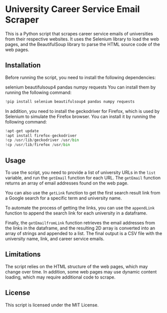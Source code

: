 # **University Career Service Email Scraper**
This is a Python script that scrapes career service emails of universities from their respective websites. It uses the Selenium library to load the web pages, and the BeautifulSoup library to parse the HTML source code of the web pages.

## **Installation**
Before running the script, you need to install the following dependencies:

selenium
beautifulsoup4
pandas
numpy
requests
You can install them by running the following command:
```python
!pip install selenium beautifulsoup4 pandas numpy requests
```
In addition, you need to install the geckodriver for Firefox, which is used by Selenium to simulate the Firefox browser. You can install it by running the following command:
```python
!apt-get update
!apt install firefox-geckodriver
!cp /usr/lib/geckodriver /usr/bin
!cp /usr/lib/firefox /usr/bin
```
## **Usage**
To use the script, you need to provide a list of university URLs in the `list` variable, and run the `getEmail` function for each URL. The `getEmail` function returns an array of email addresses found on the web page.

You can also use the `getLink` function to get the first search result link from a Google search for a specific term and university name.

To automate the process of getting the links, you can use the `appendLink` function to append the search link for each university in a dataframe.

Finally, the `getEmailfromLink` function retrieves the email addresses from the links in the dataframe, and the resulting 2D array is converted into an array of strings and appended to a list. The final output is a CSV file with the university name, link, and career service emails.

## **Limitations**
The script relies on the HTML structure of the web pages, which may change over time. In addition, some web pages may use dynamic content loading, which may require additional code to scrape.

## **License**
This script is licensed under the MIT License.

